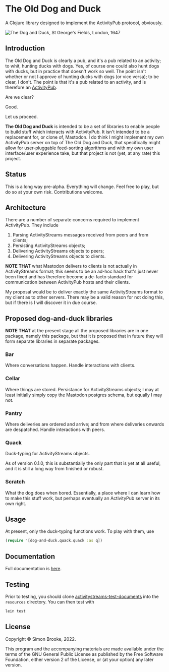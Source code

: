 # The Old Dog and Duck

A Clojure library designed to implement the ActivityPub protocol, obviously.

![The Dog and Duck, St George's Fields, London, 1647](https://simon-brooke.github.io/dog-and-duck/images/Dog_and_Duck_tavern.jpg)

## Introduction

The Old Dog and Duck is clearly a pub, and it's a pub related to an activity; to whit, hunting ducks with dogs. Yes, of course one could also hunt dogs with ducks, but in practice that doesn't work so well. The point isn't whether or not I approve of hunting ducks with dogs (or vice versa); to be clear, I don't. The point is that it's a pub related to an activity, and is therefore an [ActivityPub](https://www.w3.org/TR/activitypub/).

Are we clear?

Good.

Let us proceed.

**The Old Dog and Duck** is intended to be a set of libraries to enable people to build stuff which interacts with ActivityPub. It isn't intended to be a replacement for, or clone of, Mastodon. I do think I might implement my own ActivityPub server on top of The Old Dog and Duck, that specifically might allow for user-pluggable feed-sorting algorithms and with my own user interface/user experience take, but that project is not (yet, at any rate) this project.

## Status

This is a long way pre-alpha. Everything will change. Feel free to play, but do so at your own risk. Contributions welcome.

## Architecture

There are a number of separate concerns required to implement ActivityPub. They include

1. Parsing ActivityStreams messages received from peers and from clients;
2. Persisting ActivityStreams objects;
3. Delivering ActivityStreams objects to peers;
4. Delivering ActivityStreams objects to clients.

**NOTE THAT** what Mastodon delivers to clients is not actually in ActivityStreams format; this seems to be an ad-hoc hack that's just never been fixed and has therefore become a de-facto standard for communication between ActivityPub hosts and their clients.

My proposal would be to deliver exactly the same ActivityStreams format to my client as to other servers. There may be a valid reason for not doing this, but if there is I will discover it in due course.

## Proposed dog-and-duck libraries

**NOTE THAT** at the present stage all the proposed libraries are in one package, namely this package, but that it is proposed that in future they will form separate libraries in separate packages.

### Bar

Where conversations happen. Handle interactions with clients.

### Cellar

Where things are stored. Persistance for ActivityStreams objects; I may at least initially simply copy the Mastodon postgres schema, but equally I may not.

### Pantry

Where deliveries are ordered and arrive; and from where deliveries onwards are despatched. Handle interactions with peers.

### Quack

Duck-typing for ActivityStreams objects.

As of version 0.1.0, this is substantially the only part that is yet at all useful, and it is still a long way from finished or robust.

### Scratch

What the dog does when bored. Essentially, a place where I can learn how to make this stuff work, but perhaps eventually an ActivityPub server in its own right.

## Usage

At present, only the duck-typing functions work. To play with them, use

```clojure
(require '[dog-and-duck.quack.quack :as q])
```

## Documentation

Full documentation is [here](https://simon-brooke.github.io/dog-and-duck/).

## Testing

Prior to testing, you should clone [activitystreams-test-documents](https://github.com/w3c-social/activitystreams-test-documents) into the `resources` directory. You can then test with

```bash
lein test
```

## License

Copyright © Simon Brooke, 2022.

This program and the accompanying materials are made available under the
terms of the GNU General Public License as published by the Free Software Foundation, either version 2 of the License, or (at your
option) any later version.
